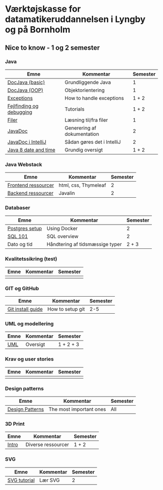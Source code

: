 # Værktøjskasse for datamatikeruddannelsen i Lyngby og på Bornholm

## Nice to know - 1 og 2 semester

### Java

| Emne | Kommentar | Semester |
|------|-----------|----------|
|[DocJava (basic)](./java/docjavabasic.md)|Grundliggende Java|1|
|[DocJava (OOP)](./java/docjavaoop.md)|Objektorientering|1|
|[Exceptions](./java/exceptions.md)|How to handle exceptions|1 + 2|
|[Fejlfinding og debugging](./java/debugging.md)|Tutorials|1 + 2|
|[Filer](./java/files.md)|Læsning til/fra filer|1|
|[JavaDoc](./java/javadoc.md)|Generering af dokumentation|2|
|[JavaDoc i IntelliJ](./java/javadocintellij.md)|Sådan gøres det i IntelliJ|2|
|[Java 8 date and time](./java/timeapi.md)|Grundig oversigt|1 + 2|

### Java Webstack

| Emne | Kommentar | Semester |
|------|-----------|----------|
|[Frontend ressourcer](../webstack/frontend/resources.md)|html, css, Thymeleaf|2|
|[Backend ressourcer](../webstack/backend/resources.md)|Javalin|2|

### Databaser

| Emne | Kommentar | Semester |
|------|-----------|----------|
|[Postgres setup](https://github.com/dat2Cph/2semDockerSetupLocal)|Using Docker|2|
|[SQL 101](https://www.w3schools.com/Sql/)|SQL overview|2|
|Dato og tid|Håndtering af tidsmæssige typer |2 + 3|

### Kvalitetssikring (test)

| Emne | Kommentar | Semester |
|------|-----------|----------|
||||

### GIT og GitHub

| Emne | Kommentar | Semester |
|------|-----------|----------|
|[Git install guide](git_install.md)|How to setup git|2-5|

### UML og modellering

| Emne | Kommentar | Semester |
|------|-----------|----------|
|[UML](./uml/)|Oversigt|1 + 2 + 3|

### Krav og user stories

| Emne | Kommentar | Semester |
|------|-----------|----------|
||||

### Design patterns

| Emne | Kommentar | Semester |
|------|-----------|----------|
| [Design Patterns](./designpatterns/README.md/) | The most important ones | All |

### 3D Print

| Emne | Kommentar | Semester |
|------|-----------|----------|
|[Intro](./3dprint/3dprint.md)|Diverse ressourcer| 1 + 2|

### SVG

| Emne | Kommentar | Semester |
|------|-----------|----------|
|[SVG tutorial](../svg/README.md)|Lær SVG|2|
